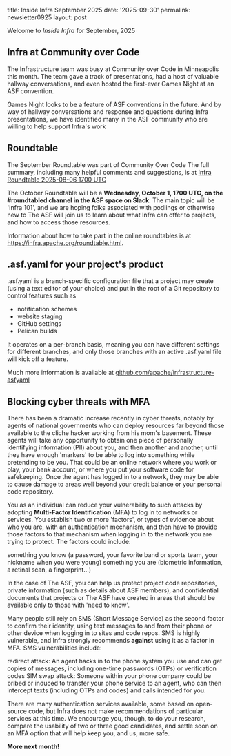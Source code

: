 title: Inside Infra September 2025 
date: '2025-09-30' 
permalink: newsletter0925
layout: post 

Welcome to *Inside Infra* for September, 2025

## Infra at Community over Code

The Infrastructure team was busy at Community over Code in Minneapolis this month. The team gave a track of presentations, had a host of valuable hallway conversations, and even hosted the first-ever Games Night at an ASF convention. 

Games Night looks to be a feature of ASF conventions in the future. And by way of hallway conversations and response and questions during Infra presentations, we have identified many in the ASF community who are willing to help support Infra's work

## Roundtable

The September Roundtable was part of Community Over Code The full summary, including many helpful comments and suggestions, is at <a href="https://cwiki.apache.org/confluence/display/INFRA/Infra+Roundtable+2025-08-06+1700+UTC" target="_blank">Infra Roundtable 2025-08-06 1700 UTC</a>

The October Roundtable will be a <b>Wednesday, October 1, 1700 UTC, on the #roundtabled channel in the ASF space on Slack</b>. The main topic will be 'Infra 101', and we are hoping folks associated with podlings or otherwise new to The ASF will join us to learn about what Infra can offer to projects, and how to access those resources.

Information about how to take part in the online roundtables is at <a href="https://infra.apache.org/roundtable.html" target="_blank">https://infra.apache.org/roundtable.html</a>.

## .asf.yaml for your project's product

.asf.yaml is a branch-specific configuration file that a project may create (using a text editor of your choice) and put in the root of a Git repository to control features such as

  - notification schemes
  - website staging
  - GitHub settings
  - Pelican builds

It operates on a per-branch basis, meaning you can have different settings for different branches, and only those branches with an active .asf.yaml file will kick off a feature. 

Much more information is available at <a href="https://github.com/apache/infrastructure-asfyaml" target="_blank">github.com/apache/infrastructure-asfyaml</a>

## Blocking cyber threats with MFA

There has been a dramatic increase recently in cyber threats, notably by agents of national governments who can deploy resources far beyond those available to the cliche hacker working from his mom's basement. These agents will take any opportunity to obtain one piece of personally identifying information (PII) about you, and then another and another, until they have enough 'markers' to be able to log into something while pretending to be you. That could be an online network where you work or play, your bank account, or where you put your software code for safekeeping. Once the agent has logged in to a network, they may be able to cause damage to areas well beyond your credit balance or your personal code repository.

You as an individual can reduce your vulnerability to such attacks by adopting <b>Multi-Factor Identification</b> (MFA) to log in to networks or services. You establish two or more 'factors', or types of evidence about who you are, with an authentication mechanism, and then have to provide those factors to that mechanism when logging in to the network you are trying to protect. The factors could include:

something you know (a password, your favorite band or sports team, your nickname when you were young)
something you are (biometric information, a retinal scan, a fingerprint...)

In the case of The ASF, you can help us protect project code repositories, private information (such as details about ASF members), and confidential documents that projects or The ASF have created in areas that should be available only to those with 'need to know'.

Many people still rely on SMS (Short Message Service) as the second factor to confirm their identity, using text messages to and from their phone or other device when logging in to sites and code repos. SMS is highly vulnerable, and Infra strongly recommends <b>against</b> using it as a factor in MFA. SMS vulnerabilities include:

redirect attack: An agent hacks in to the phone system you use and can get copies of messages, including one-time passwords (OTPs) or verification codes
SIM swap attack: Someone within your phone company could be bribed or induced to transfer your phone service to an agent, who can then intercept texts (including OTPs and codes) and calls intended for you.

There are many authentication services available, some based on open-source code, but Infra does not make recommendations of particular services at this time. We encourage you, though, to do your research, compare the usability of two or three good candidates, and settle soon on an MFA option that will help keep you, and us, more safe.


**More next month!**
